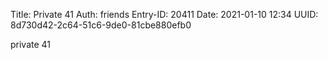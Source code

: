 Title: Private 41
Auth: friends
Entry-ID: 20411
Date: 2021-01-10 12:34
UUID: 8d730d42-2c64-51c6-9de0-81cbe880efb0

private 41
